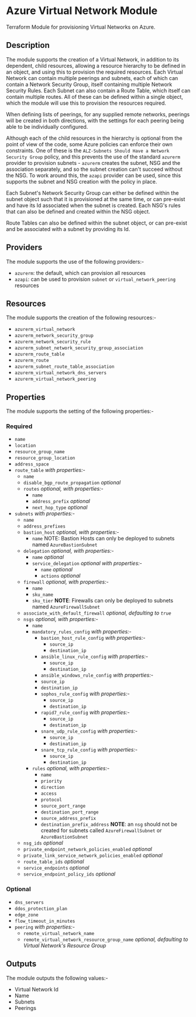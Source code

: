 # Azure Virtual Network Module

Terraform Module for provisioning Virtual Networks on Azure.

## Description

The module supports the creation of a Virtual Network, in addition to its dependent, child resources, allowing a resource hierarchy to be defined in an object, and using this to provision the required resources. Each Virtual Network can contain multiple peerings and subnets, each of which can contain a Network Security Group, itself containing multiple Network Security Rules. Each Subnet can also contain a Route Table, which itself can contain multiple routes. All of these can be defined within a single object, which the module will use this to provision the resources required.

When defining lists of peerings, for any supplied remote networks, peerings will be created in both directions, with the settings for each peering being able to be individually configured.

Although each of the child resources in the hierarchy is optional from the point of view of the code, some Azure policies can enforce their own constraints. One of these is the `ALZ-Subnets Should Have a Network Security Group` policy, and this prevents the use of the standard `azurerm` provider to provision subnets - `azurerm` creates the subnet, NSG and the association separately, and so the subnet creation can't succeed without the NSG. To work around this, the `azapi` provider can be used, since this supports the subnet and NSG creation with the policy in place.

Each Subnet's Network Security Group can either be defined within the subnet object such that it is provisioned at the same time, or can pre-exist and have its Id associated when the subnet is created. Each NSG's rules that can also be defined and created within the NSG object.

Route Tables can also be defined within the subnet object, or can pre-exist and be associated with a subnet by providing its Id.

## Providers

The module supports the use of the following providers:-

- `azurerm`: the default, which can provision all resources
- `azapi`: can be used to provision `subnet` or `virtual_network_peering` resources

## Resources

The module supports the creation of the following resources:-

- `azurerm_virtual_network`
- `azurerm_network_security_group`
- `azurerm_network_security_rule`
- `azurerm_subnet_network_security_group_association`
- `azurerm_route_table`
- `azurerm_route`
- `azurerm_subnet_route_table_association`
- `azurerm_virtual_network_dns_servers`
- `azurerm_virtual_network_peering`

## Properties
The module supports the setting of the following properties:-

### Required
- `name`
- `location`
- `resource_group_name`
- `resource_group_location`
- `address_space`
- `route_table` *with properties:-*
    - `name`
    - `disable_bgp_route_propagation` *optional*
    - `routes` *optional, with properties:-*
        - `name`
        - `address_prefix` *optional*
        - `next_hop_type` *optional*
- `subnets` *with properties:-*
    - `name`
    - `address_prefixes`
    - `bastion_host` *optional, with properties:-*
        - `name`
        NOTE: Bastion Hosts can only be deployed to subnets named `AzureBastionSubnet`
    - `delegation` *optional, with properties:-*
        - `name` *optional*
        - `service_delegation` *optional with properties:-*
          - `name` *optional*
          - `actions` *optional*
    - `firewall` *optional, with properties:-*
        - `name`
        - `sku_name`
        - `sku_tier`
        **NOTE**: Firewalls can only be deployed to subnets named `AzureFirewallSubnet`
    - `associate_with_default_firewall` *optional, defaulting to `true`*
    - `nsgs` *optional, with properties:-*
        - `name`
        - `mandatory_rules_config` *with properties:-*
          - `bastion_host_rule_config` *with properties:-*
            - `source_ip`
            - `destination_ip`
          - `ansible_linux_rule_config` *with properties:-*
            - `source_ip`
            - `destination_ip`
          -  `ansible_windows_rule_config` *with properties:-*
            - `source_ip`
            - `destination_ip`
          - `sophos_rule_config` *with properties:-*
            - `source_ip`
            - `destination_ip`
          - `rapid7_rule_config` *with properties:-*
            - `source_ip`
            - `destination_ip`
          - `snare_udp_rule_config` *with properties:-*
            - `source_ip`
            - `destination_ip`
          - `snare_tcp_rule_config` *with properties:-*
            - `source_ip`
            - `destination_ip`
        - `rules` *optional, with properties:-*
            - `name`
            - `priority`
            - `direction`
            - `access`
            - `protocol`
            - `source_port_range`
            - `destination_port_range`
            - `source_address_prefix`
            - `destination_prefix_address`
        **NOTE**: an `nsg` should not be created for subnets called `AzureFirewallSubnet` or `AzureBastionSubnet`
    - `nsg_ids` *optional*
    - `private_endpoint_network_policies_enabled` *optional*
    - `private_link_service_network_policies_enabled` *optional*
    - `route_table_ids` *optional*
    - `service_endpoints` *optional*
    - `service_endpoint_policy_ids` *optional*

### Optional
- `dns_servers`
- `ddos_protection_plan`
- `edge_zone`
- `flow_timeout_in_minutes`
- `peering` *with properties:-*
    - `remote_virtual_network_name`
    - `remote_virtual_network_resource_group_name` *optional, defaulting to Virtual Network's Resource Group*

## Outputs
The module outputs the following values:-

- Virtual Network Id
- Name
- Subnets
- Peerings